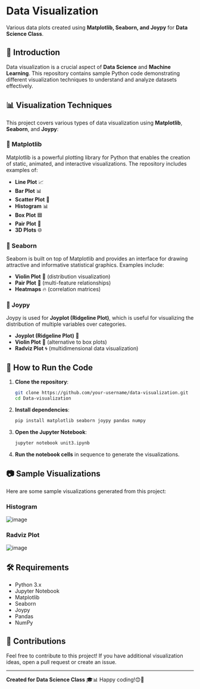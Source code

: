 # Data Visualization
Various data plots created using **Matplotlib, Seaborn, and Joypy** for **Data Science Class**.

## 📌 Introduction
Data visualization is a crucial aspect of **Data Science** and **Machine Learning**. This repository contains sample Python code demonstrating different visualization techniques to understand and analyze datasets effectively.

## 📊 Visualization Techniques
This project covers various types of data visualization using **Matplotlib**, **Seaborn**, and **Joypy**:

### 🔹 Matplotlib
Matplotlib is a powerful plotting library for Python that enables the creation of static, animated, and interactive visualizations. The repository includes examples of:
- **Line Plot** 📈
- **Bar Plot** 📊
- **Scatter Plot** 🔵
- **Histogram** 📊
- **Box Plot** 🟦
- **Pair Plot** 🔀
- **3D Plots** 🌐

### 🔹 Seaborn
Seaborn is built on top of Matplotlib and provides an interface for drawing attractive and informative statistical graphics. Examples include:
- **Violin Plot** 🎻 (distribution visualization)
- **Pair Plot** 🔄 (multi-feature relationships)
- **Heatmaps** 🔥 (correlation matrices)

### 🔹 Joypy
Joypy is used for **Joyplot (Ridgeline Plot)**, which is useful for visualizing the distribution of multiple variables over categories.
- **Joyplot (Ridgeline Plot)** 🌊
- **Violin Plot** 🎻 (alternative to box plots)
- **Radviz Plot** 🌀 (multidimensional data visualization)

## 🚀 How to Run the Code
1. **Clone the repository**:
   ```bash
   git clone https://github.com/your-username/data-visualization.git
   cd Data-visualization
   ```

2. **Install dependencies**:
   ```bash
   pip install matplotlib seaborn joypy pandas numpy
   ```

3. **Open the Jupyter Notebook**:
   ```bash
   jupyter notebook unit3.ipynb
   ```

4. **Run the notebook cells** in sequence to generate the visualizations.

## 📷 Sample Visualizations
Here are some sample visualizations generated from this project:

### Histogram
![image](https://github.com/user-attachments/assets/ea524d00-54d9-40ea-9bab-09421c308a5d)

### Radviz Plot
![image](https://github.com/user-attachments/assets/b53eaeb9-e26b-45c5-9847-e5b1ceebb646)


## 🛠️ Requirements
- Python 3.x
- Jupyter Notebook
- Matplotlib
- Seaborn
- Joypy
- Pandas
- NumPy

## 📢 Contributions
Feel free to contribute to this project! If you have additional visualization ideas, open a pull request or create an issue.

---
**Created for Data Science Class** 🎓📊
Happy coding!😊🙌
